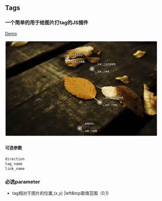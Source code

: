 ## Tags
### 一个简单的用于给图片打tag的JS插件
<a href="http://dejun-github-tag.oss-cn-qingdao.aliyuncs.com/">Demo</a>

<img src="./img/snap.jpg"/>

#### 可选参数
```
direction
tag_name
link_name
```

### 必选parameter
* tag相对于图片的位置,(x,y) |left&top取值范围（0,1)




